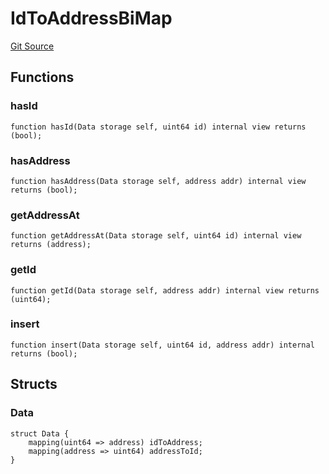 # IdToAddressBiMap
[Git Source](https://github.com/larrythecucumber321/protocol/blob/aabf2c9d4120808940fb3be9193cb66ea71ac351/contracts/plugins/mocks/vendor/EasyAuction.sol)


## Functions
### hasId


```solidity
function hasId(Data storage self, uint64 id) internal view returns (bool);
```

### hasAddress


```solidity
function hasAddress(Data storage self, address addr) internal view returns (bool);
```

### getAddressAt


```solidity
function getAddressAt(Data storage self, uint64 id) internal view returns (address);
```

### getId


```solidity
function getId(Data storage self, address addr) internal view returns (uint64);
```

### insert


```solidity
function insert(Data storage self, uint64 id, address addr) internal returns (bool);
```

## Structs
### Data

```solidity
struct Data {
    mapping(uint64 => address) idToAddress;
    mapping(address => uint64) addressToId;
}
```

